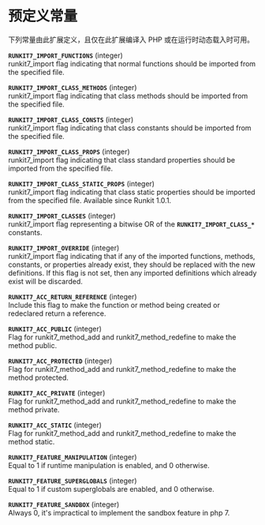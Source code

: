 预定义常量
==========

下列常量由此扩展定义，且仅在此扩展编译入 PHP 或在运行时动态载入时可用。

**`RUNKIT7_IMPORT_FUNCTIONS`** (<span class="type">integer</span>)  
<span class="simpara"> <span class="function">runkit7\_import</span>
flag indicating that normal functions should be imported from the
specified file. </span>

**`RUNKIT7_IMPORT_CLASS_METHODS`** (<span class="type">integer</span>)  
<span class="simpara"> <span class="function">runkit7\_import</span>
flag indicating that class methods should be imported from the specified
file. </span>

**`RUNKIT7_IMPORT_CLASS_CONSTS`** (<span class="type">integer</span>)  
<span class="simpara"> <span class="function">runkit7\_import</span>
flag indicating that class constants should be imported from the
specified file. </span>

**`RUNKIT7_IMPORT_CLASS_PROPS`** (<span class="type">integer</span>)  
<span class="simpara"> <span class="function">runkit7\_import</span>
flag indicating that class standard properties should be imported from
the specified file. </span>

**`RUNKIT7_IMPORT_CLASS_STATIC_PROPS`** (<span class="type">integer</span>)  
<span class="simpara"> <span class="function">runkit7\_import</span>
flag indicating that class static properties should be imported from the
specified file. Available since Runkit 1.0.1. </span>

**`RUNKIT7_IMPORT_CLASSES`** (<span class="type">integer</span>)  
<span class="simpara"> <span class="function">runkit7\_import</span>
flag representing a bitwise OR of the **`RUNKIT7_IMPORT_CLASS_*`**
constants. </span>

**`RUNKIT7_IMPORT_OVERRIDE`** (<span class="type">integer</span>)  
<span class="simpara"> <span class="function">runkit7\_import</span>
flag indicating that if any of the imported functions, methods,
constants, or properties already exist, they should be replaced with the
new definitions. If this flag is not set, then any imported definitions
which already exist will be discarded. </span>

**`RUNKIT7_ACC_RETURN_REFERENCE`** (<span class="type">integer</span>)  
<span class="simpara"> Include this flag to make the function or method
being created or redeclared return a reference. </span>

**`RUNKIT7_ACC_PUBLIC`** (<span class="type">integer</span>)  
<span class="simpara"> Flag for <span
class="function">runkit7\_method\_add</span> and <span
class="function">runkit7\_method\_redefine</span> to make the method
public. </span>

**`RUNKIT7_ACC_PROTECTED`** (<span class="type">integer</span>)  
<span class="simpara"> Flag for <span
class="function">runkit7\_method\_add</span> and <span
class="function">runkit7\_method\_redefine</span> to make the method
protected. </span>

**`RUNKIT7_ACC_PRIVATE`** (<span class="type">integer</span>)  
<span class="simpara"> Flag for <span
class="function">runkit7\_method\_add</span> and <span
class="function">runkit7\_method\_redefine</span> to make the method
private. </span>

**`RUNKIT7_ACC_STATIC`** (<span class="type">integer</span>)  
<span class="simpara"> Flag for <span
class="function">runkit7\_method\_add</span> and <span
class="function">runkit7\_method\_redefine</span> to make the method
static. </span>

**`RUNKIT7_FEATURE_MANIPULATION`** (<span class="type">integer</span>)  
<span class="simpara"> Equal to 1 if runtime manipulation is enabled,
and 0 otherwise. </span>

**`RUNKIT7_FEATURE_SUPERGLOBALS`** (<span class="type">integer</span>)  
<span class="simpara"> Equal to 1 if custom superglobals are enabled,
and 0 otherwise. </span>

**`RUNKIT7_FEATURE_SANDBOX`** (<span class="type">integer</span>)  
<span class="simpara"> Always 0, it's impractical to implement the
sandbox feature in php 7. </span>
